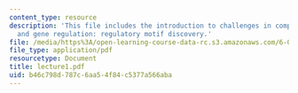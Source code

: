 ```yaml
---
content_type: resource
description: 'This file includes the introduction to challenges in computational biology,
  and gene regulation: regulatory motif discovery.'
file: /media/https%3A/open-learning-course-data-rc.s3.amazonaws.com/6-096-algorithms-for-computational-biology-spring-2005/b46c798d787c6aa54f84c5377a566aba_lecture1.pdf
file_type: application/pdf
resourcetype: Document
title: lecture1.pdf
uid: b46c798d-787c-6aa5-4f84-c5377a566aba
---
```

